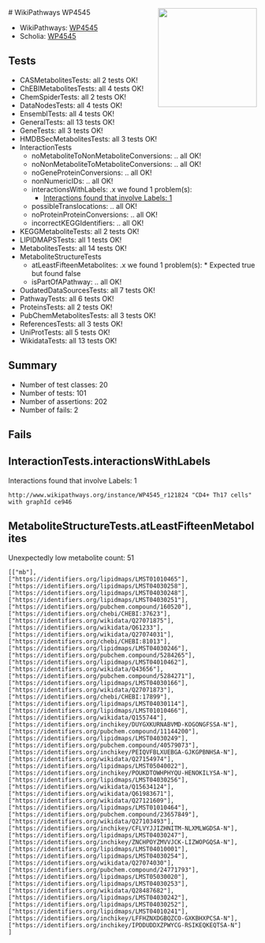 <img style="float: right; width: 200px" src="https://upload.wikimedia.org/wikipedia/commons/thumb/8/83/Wplogo_with_text_500.png/640px-Wplogo_with_text_500.png" />
# WikiPathways WP4545

* WikiPathways: [WP4545](https://new.wikipathways.org/pathways/WP4545)
* Scholia: [WP4545](https://scholia.toolforge.org/wikipathways/WP4545)
## Tests
* CASMetabolitesTests: all 2 tests OK!
* ChEBIMetabolitesTests: all 4 tests OK!
* ChemSpiderTests: all 2 tests OK!
* DataNodesTests: all 4 tests OK!
* EnsemblTests: all 4 tests OK!
* GeneralTests: all 13 tests OK!
* GeneTests: all 3 tests OK!
* HMDBSecMetabolitesTests: all 3 tests OK!
* InteractionTests
    * noMetaboliteToNonMetaboliteConversions: .. all OK!
    * noNonMetaboliteToMetaboliteConversions: .. all OK!
    * noGeneProteinConversions: .. all OK!
    * nonNumericIDs: .. all OK!
    * interactionsWithLabels: .x we found 1 problem(s):
        * [Interactions found that involve Labels: 1](#630d2678)
    * possibleTranslocations: .. all OK!
    * noProteinProteinConversions: .. all OK!
    * incorrectKEGGIdentifiers: .. all OK!
* KEGGMetaboliteTests: all 2 tests OK!
* LIPIDMAPSTests: all 1 tests OK!
* MetabolitesTests: all 14 tests OK!
* MetaboliteStructureTests
    * atLeastFifteenMetabolites: .x we found 1 problem(s):
            * Expected true but found false
    * isPartOfAPathway: .. all OK!
* OudatedDataSourcesTests: all 7 tests OK!
* PathwayTests: all 6 tests OK!
* ProteinsTests: all 2 tests OK!
* PubChemMetabolitesTests: all 3 tests OK!
* ReferencesTests: all 3 tests OK!
* UniProtTests: all 5 tests OK!
* WikidataTests: all 13 tests OK!


## Summary

* Number of test classes: 20
* Number of tests: 101
* Number of assertions: 202
* Number of fails: 2

## Fails

<a name="630d2678" />

## InteractionTests.interactionsWithLabels

Interactions found that involve Labels: 1
```
http://www.wikipathways.org/instance/WP4545_r121824 "CD4+ Th17 cells" with graphId ce946
```

<a name="3b0fa289" />

## MetaboliteStructureTests.atLeastFifteenMetabolites

Unexpectedly low metabolite count: 51

```
[["mb"],
["https://identifiers.org/lipidmaps/LMST01010465"],
["https://identifiers.org/lipidmaps/LMST04030258"],
["https://identifiers.org/lipidmaps/LMST04030248"],
["https://identifiers.org/lipidmaps/LMST04030251"],
["https://identifiers.org/pubchem.compound/160520"],
["https://identifiers.org/chebi/CHEBI:37623"],
["https://identifiers.org/wikidata/Q27071875"],
["https://identifiers.org/wikidata/Q61233"],
["https://identifiers.org/wikidata/Q27074031"],
["https://identifiers.org/chebi/CHEBI:81013"],
["https://identifiers.org/lipidmaps/LMST04030246"],
["https://identifiers.org/pubchem.compound/5284265"],
["https://identifiers.org/lipidmaps/LMST04010462"],
["https://identifiers.org/wikidata/Q43656"],
["https://identifiers.org/pubchem.compound/5284271"],
["https://identifiers.org/lipidmaps/LMST04030166"],
["https://identifiers.org/wikidata/Q27071873"],
["https://identifiers.org/chebi/CHEBI:17899"],
["https://identifiers.org/lipidmaps/LMST04030114"],
["https://identifiers.org/lipidmaps/LMST01010466"],
["https://identifiers.org/wikidata/Q155744"],
["https://identifiers.org/inchikey/DUYGXKURNABVMD-KOGONGFSSA-N"],
["https://identifiers.org/pubchem.compound/11144200"],
["https://identifiers.org/lipidmaps/LMST04030249"],
["https://identifiers.org/pubchem.compound/40579073"],
["https://identifiers.org/inchikey/PEIQVFBLXUEBGA-GJKGPBNHSA-N"],
["https://identifiers.org/wikidata/Q27154974"],
["https://identifiers.org/lipidmaps/LMST05040022"],
["https://identifiers.org/inchikey/POUKDTOWHPHYQU-HENOKILYSA-N"],
["https://identifiers.org/lipidmaps/LMST04030256"],
["https://identifiers.org/wikidata/Q15634124"],
["https://identifiers.org/wikidata/Q61983671"],
["https://identifiers.org/wikidata/Q27121609"],
["https://identifiers.org/lipidmaps/LMST01010464"],
["https://identifiers.org/pubchem.compound/23657849"],
["https://identifiers.org/wikidata/Q27103493"],
["https://identifiers.org/inchikey/CFLVYJJIZHNITM-NLXMLWGDSA-N"],
["https://identifiers.org/lipidmaps/LMST04030247"],
["https://identifiers.org/inchikey/ZNCHPOYZMVVJCK-LIZWOPGQSA-N"],
["https://identifiers.org/lipidmaps/LMST04010001"],
["https://identifiers.org/lipidmaps/LMST04030254"],
["https://identifiers.org/wikidata/Q27074030"],
["https://identifiers.org/pubchem.compound/24771793"],
["https://identifiers.org/lipidmaps/LMST05030020"],
["https://identifiers.org/lipidmaps/LMST04030253"],
["https://identifiers.org/wikidata/Q28487682"],
["https://identifiers.org/lipidmaps/LMST04030242"],
["https://identifiers.org/lipidmaps/LMST04030252"],
["https://identifiers.org/lipidmaps/LMST04010241"],
["https://identifiers.org/inchikey/LFFHZNXDGBQZCO-GXKBHXPCSA-N"],
["https://identifiers.org/inchikey/IPDDUDDXZPWYCG-RSIKEQKEQTSA-N"]
]
```

